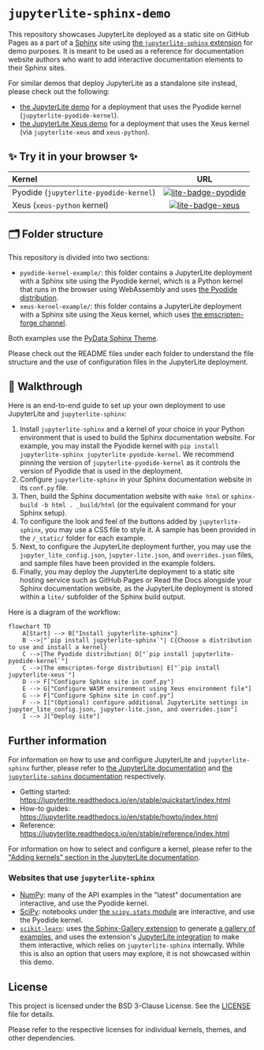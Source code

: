 # `jupyterlite-sphinx-demo`

This repository showcases JupyterLite deployed as a static site on GitHub Pages as a part of a [Sphinx](https://www.sphinx-doc.org/) site using [the `jupyterlite-sphinx` extension](https://jupyterlite-sphinx.rtfd.io) for demo purposes. It is meant to be used as a reference for documentation website authors who want to add interactive documentation elements to their Sphinx sites.

For similar demos that deploy JupyterLite as a standalone site instead, please check out the following:

- [the JupyterLite demo](https://github.com/jupyterlite/demo) for a deployment that uses the Pyodide kernel (`jupyterlite-pyodide-kernel`).
- [the JupyterLite Xeus demo](https://github.com/jupyterlite/xeus-lite-demo/) for a deployment that uses the Xeus kernel (via `jupyterlite-xeus` and `xeus-python`).

## ✨ Try it in your browser ✨

[pyodide-badge]: https://jupyterlite.rtfd.io/en/latest/_static/badge.svg
[pyodide-url]: https://jupyterlite.github.io/sphinx-demo/pyodide/
[xeus-badge]: https://jupyterlite.rtfd.io/en/latest/_static/badge.svg
[xeus-url]: https://jupyterlite.github.io/sphinx-demo/xeus/

| Kernel                                 |                         URL                         |
| :------------------------------------- | :-------------------------------------------------: |
| Pyodide (`jupyterlite-pyodide-kernel`) | [![lite-badge-pyodide][pyodide-badge]][pyodide-url] |
| Xeus (`xeus-python` kernel)            |     [![lite-badge-xeus][xeus-badge]][xeus-url]      |

## 🗂️ Folder structure

This repository is divided into two sections:

- `pyodide-kernel-example/`: this folder contains a JupyterLite deployment with a Sphinx site using the Pyodide kernel, which is a Python kernel that runs in the browser using WebAssembly and uses [the Pyodide distribution](https://pyodide.org/en/stable/).
- `xeus-kernel-example/`: this folder contains a JupyterLite deployment with a Sphinx site using the Xeus kernel, which uses [the emscripten-forge channel](https://emscripten-forge.org/).

Both examples use the [PyData Sphinx Theme](https://pydata-sphinx-theme.readthedocs.io/en/stable/).

Please check out the README files under each folder to understand the file structure and the use of configuration files in the JupyterLite deployment.

## 📖 Walkthrough

Here is an end-to-end guide to set up your own deployment to use JupyterLite and `jupyterlite-sphinx`:

1. Install `jupyterlite-sphinx` and a kernel of your choice in your Python environment that is used to build the Sphinx documentation website. For example, you may install the Pyodide kernel with `pip install jupyterlite-sphinx jupyterlite-pyodide-kernel`. We recommend pinning the version of `jupyterlite-pyodide-kernel` as it controls the version of Pyodide that is used in the deployment.
2. Configure `jupyterlite-sphinx` in your Sphinx documentation website in its `conf.py` file.
3. Then, build the Sphinx documentation website with `make html` or `sphinx-build -b html . _build/html` (or the equivalent command for your Sphinx setup).
4. To configure the look and feel of the buttons added by `jupyterlite-sphinx`, you may use a CSS file to style it. A sample has been provided in the `/_static/` folder for each example.
5. Next, to configure the JupyterLite deployment further, you may use the `jupyter_lite_config.json`, `jupyter-lite.json`, and `overrides.json` files, and sample files have been provided in the example folders.
6. Finally, you may deploy the JupyterLite deployment to a static site hosting service such as GitHub Pages or Read the Docs alongside your Sphinx documentation website, as the JupyterLite deployment is stored within a `lite/` subfolder of the Sphinx build output.

Here is a diagram of the workflow:

```mermaid
flowchart TD
    A[Start] --> B["Install jupyterlite-sphinx"]
    B -->|"`pip install jupyterlite-sphinx`"| C{Choose a distribution to use and install a kernel}
    C -->|The Pyodide distribution| D["`pip install jupyterlite-pyodide-kernel`"]
    C -->|The emscripten-forge distribution| E["`pip install jupyterlite-xeus`"]
    D --> F["Configure Sphinx site in conf.py"]
    E --> G["Configure WASM environment using Xeus environment file"]
    G --> F["Configure Sphinx site in conf.py"]
    F --> I["(Optional) configure additional JupyterLite settings in jupyter_lite_config.json, jupyter-lite.json, and overrides.json"]
    I --> J["Deploy site"]
```

## Further information

For information on how to use and configure JupyterLite and `jupyterlite-sphinx` further, please refer to [the JupyterLite documentation](https://jupyterlite.readthedocs.io/) and [the `jupyterlite-sphinx` documentation](https://jupyterlite-sphinx.rtfd.io/) respectively.

- Getting started: https://jupyterlite.readthedocs.io/en/stable/quickstart/index.html
- How-to guides: https://jupyterlite.readthedocs.io/en/stable/howto/index.html
- Reference: https://jupyterlite.readthedocs.io/en/stable/reference/index.html

For information on how to select and configure a kernel, please refer to the ["Adding kernels" section in the JupyterLite documentation](https://jupyterlite.readthedocs.io/en/stable/howto/configure/kernels.html#choosing-a-kernel).

### Websites that use `jupyterlite-sphinx`

- [NumPy](https://numpy.org/devdocs/): many of the API examples in the "latest" documentation are interactive, and use the Pyodide kernel.
- [SciPy](https://docs.scipy.org/doc/scipy/): notebooks under [the `scipy.stats` module](https://scipy.github.io/devdocs/tutorial/stats.html) are interactive, and use the Pyodide kernel.
- [`scikit-learn`](https://scikit-learn.org/stable/): uses [the Sphinx-Gallery extension](https://sphinx-gallery.github.io/stable/) to generate [a gallery of examples](scikit-learn.org/stable/auto_examples/), and uses the extension's [JupyterLite integration](https://sphinx-gallery.github.io/stable/configuration.html#jupyterlite) to make them interactive, which relies on `jupyterlite-sphinx` internally. While this is also an option that users may explore, it is not showcased within this demo.

## License

This project is licensed under the BSD 3-Clause License. See the [LICENSE](LICENSE) file for details.

Please refer to the respective licenses for individual kernels, themes, and other dependencies.
